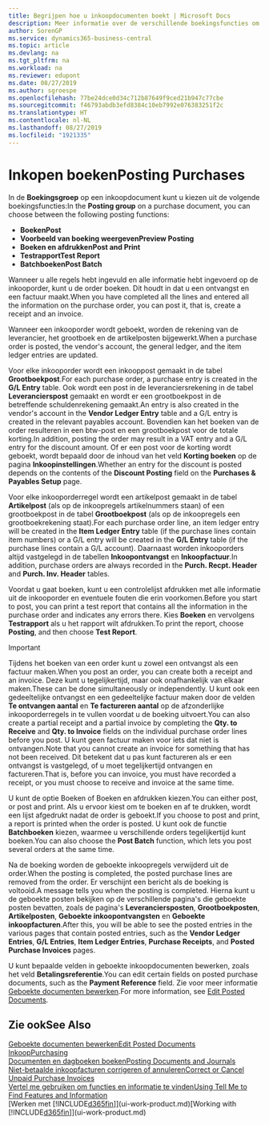 ```yaml
---
title: Begrijpen hoe u inkoopdocumenten boekt | Microsoft Docs
description: Meer informatie over de verschillende boekingsfuncties om inkoopdocumenten te boeken en hoe u geboekte documenten kunt bijwerken.
author: SorenGP
ms.service: dynamics365-business-central
ms.topic: article
ms.devlang: na
ms.tgt_pltfrm: na
ms.workload: na
ms.reviewer: edupont
ms.date: 08/27/2019
ms.author: sgroespe
ms.openlocfilehash: 77be24dce0d34c712b87649f9ced21b947c77cbe
ms.sourcegitcommit: f46793abdb3efd8384c10eb7992e076383251f2c
ms.translationtype: HT
ms.contentlocale: nl-NL
ms.lasthandoff: 08/27/2019
ms.locfileid: "1921335"
---
```

# <a name="posting-purchases"></a><span data-ttu-id="6df16-103">Inkopen boeken</span><span class="sxs-lookup"><span data-stu-id="6df16-103">Posting Purchases</span></span>
<span data-ttu-id="6df16-104">In de **Boekingsgroep** op een inkoopdocument kunt u kiezen uit de volgende boekingsfuncties:</span><span class="sxs-lookup"><span data-stu-id="6df16-104">In the **Posting group** on a purchase document, you can choose between the following posting functions:</span></span>

* <span data-ttu-id="6df16-105">**Boeken**</span><span class="sxs-lookup"><span data-stu-id="6df16-105">**Post**</span></span>
* <span data-ttu-id="6df16-106">**Voorbeeld van boeking weergeven**</span><span class="sxs-lookup"><span data-stu-id="6df16-106">**Preview Posting**</span></span>
* <span data-ttu-id="6df16-107">**Boeken en afdrukken**</span><span class="sxs-lookup"><span data-stu-id="6df16-107">**Post and Print**</span></span>
* <span data-ttu-id="6df16-108">**Testrapport**</span><span class="sxs-lookup"><span data-stu-id="6df16-108">**Test Report**</span></span>
* <span data-ttu-id="6df16-109">**Batchboeken**</span><span class="sxs-lookup"><span data-stu-id="6df16-109">**Post Batch**</span></span>

<span data-ttu-id="6df16-110">Wanneer u alle regels hebt ingevuld en alle informatie hebt ingevoerd op de inkooporder, kunt u de order boeken. Dit houdt in dat u een ontvangst en een factuur maakt.</span><span class="sxs-lookup"><span data-stu-id="6df16-110">When you have completed all the lines and entered all the information on the purchase order, you can post it, that is, create a receipt and an invoice.</span></span>

<span data-ttu-id="6df16-111">Wanneer een inkooporder wordt geboekt, worden de rekening van de leverancier, het grootboek en de artikelposten bijgewerkt.</span><span class="sxs-lookup"><span data-stu-id="6df16-111">When a purchase order is posted, the vendor's account, the general ledger, and the item ledger entries are updated.</span></span>

<span data-ttu-id="6df16-112">Voor elke inkooporder wordt een inkooppost gemaakt in de tabel **Grootboekpost**.</span><span class="sxs-lookup"><span data-stu-id="6df16-112">For each purchase order, a purchase entry is created in the **G/L Entry** table.</span></span> <span data-ttu-id="6df16-113">Ook wordt een post in de leveranciersrekening in de tabel **Leverancierspost** gemaakt en wordt er een grootboekpost in de betreffende schuldenrekening gemaakt.</span><span class="sxs-lookup"><span data-stu-id="6df16-113">An entry is also created in the vendor's account in the **Vendor Ledger Entry** table and a G/L entry is created in the relevant payables account.</span></span> <span data-ttu-id="6df16-114">Bovendien kan het boeken van de order resulteren in een btw-post en een grootboekpost voor de totale korting.</span><span class="sxs-lookup"><span data-stu-id="6df16-114">In addition, posting the order may result in a VAT entry and a G/L entry for the discount amount.</span></span> <span data-ttu-id="6df16-115">Of er een post voor de korting wordt geboekt, wordt bepaald door de inhoud van het veld **Korting boeken** op de pagina **Inkoopinstellingen**.</span><span class="sxs-lookup"><span data-stu-id="6df16-115">Whether an entry for the discount is posted depends on the contents of the **Discount Posting** field on the **Purchases & Payables Setup** page.</span></span>

<span data-ttu-id="6df16-116">Voor elke inkooporderregel wordt een artikelpost gemaakt in de tabel **Artikelpost** (als op de inkoopregels artikelnummers staan) of een grootboekpost in de tabel **Grootboekpost** (als op de inkoopregels een grootboekrekening staat).</span><span class="sxs-lookup"><span data-stu-id="6df16-116">For each purchase order line, an item ledger entry will be created in the **Item Ledger Entry** table (if the purchase lines contain item numbers) or a G/L entry will be created in the **G/L Entry** table (if the purchase lines contain a G/L account).</span></span> <span data-ttu-id="6df16-117">Daarnaast worden inkooporders altijd vastgelegd in de tabellen **Inkoopontvangst** en **Inkoopfactuur**.</span><span class="sxs-lookup"><span data-stu-id="6df16-117">In addition, purchase orders are always recorded in the **Purch. Recpt. Header** and **Purch. Inv. Header** tables.</span></span>

<span data-ttu-id="6df16-118">Voordat u gaat boeken, kunt u een controlelijst afdrukken met alle informatie uit de inkooporder en eventuele fouten die erin voorkomen.</span><span class="sxs-lookup"><span data-stu-id="6df16-118">Before you start to post, you can print a test report that contains all the information in the purchase order and indicates any errors there.</span></span> <span data-ttu-id="6df16-119">Kies **Boeken** en vervolgens **Testrapport** als u het rapport wilt afdrukken.</span><span class="sxs-lookup"><span data-stu-id="6df16-119">To print the report, choose **Posting**, and then choose **Test Report**.</span></span>

> [!IMPORTANT]  
>   <span data-ttu-id="6df16-120">Tijdens het boeken van een order kunt u zowel een ontvangst als een factuur maken.</span><span class="sxs-lookup"><span data-stu-id="6df16-120">When you post an order, you can create both a receipt and an invoice.</span></span> <span data-ttu-id="6df16-121">Deze kunt u tegelijkertijd, maar ook onafhankelijk van elkaar maken.</span><span class="sxs-lookup"><span data-stu-id="6df16-121">These can be done simultaneously or independently.</span></span> <span data-ttu-id="6df16-122">U kunt ook een gedeeltelijke ontvangst en een gedeeltelijke factuur maken door de velden **Te ontvangen aantal** en **Te factureren aantal** op de afzonderlijke inkooporderregels in te vullen voordat u de boeking uitvoert.</span><span class="sxs-lookup"><span data-stu-id="6df16-122">You can also create a partial receipt and a partial invoice by completing the **Qty. to Receive** and **Qty. to Invoice** fields on the individual purchase order lines before you post.</span></span> <span data-ttu-id="6df16-123">U kunt geen factuur maken voor iets dat niet is ontvangen.</span><span class="sxs-lookup"><span data-stu-id="6df16-123">Note that you cannot create an invoice for something that has not been received.</span></span> <span data-ttu-id="6df16-124">Dit betekent dat u pas kunt factureren als er een ontvangst is vastgelegd, of u moet tegelijkertijd ontvangen en factureren.</span><span class="sxs-lookup"><span data-stu-id="6df16-124">That is, before you can invoice, you must have recorded a receipt, or you must choose to receive and invoice at the same time.</span></span>

<span data-ttu-id="6df16-125">U kunt de optie Boeken of Boeken en afdrukken kiezen.</span><span class="sxs-lookup"><span data-stu-id="6df16-125">You can either post, or post and print.</span></span> <span data-ttu-id="6df16-126">Als u ervoor kiest om te boeken en af te drukken, wordt een lijst afgedrukt nadat de order is geboekt.</span><span class="sxs-lookup"><span data-stu-id="6df16-126">If you choose to post and print, a report is printed when the order is posted.</span></span> <span data-ttu-id="6df16-127">U kunt ook de functie **Batchboeken** kiezen, waarmee u verschillende orders tegelijkertijd kunt boeken.</span><span class="sxs-lookup"><span data-stu-id="6df16-127">You can also choose the **Post Batch** function, which lets you post several orders at the same time.</span></span>

<span data-ttu-id="6df16-128">Na de boeking worden de geboekte inkoopregels verwijderd uit de order.</span><span class="sxs-lookup"><span data-stu-id="6df16-128">When the posting is completed, the posted purchase lines are removed from the order.</span></span> <span data-ttu-id="6df16-129">Er verschijnt een bericht als de boeking is voltooid.</span><span class="sxs-lookup"><span data-stu-id="6df16-129">A message tells you when the posting is completed.</span></span> <span data-ttu-id="6df16-130">Hierna kunt u de geboekte posten bekijken op de verschillende pagina's die geboekte posten bevatten, zoals de pagina's **Leveranciersposten**, **Grootboekposten**, **Artikelposten**, **Geboekte inkoopontvangsten** en **Geboekte inkoopfacturen**.</span><span class="sxs-lookup"><span data-stu-id="6df16-130">After this, you will be able to see the posted entries in the various pages that contain posted entries, such as the **Vendor Ledger Entries**, **G/L Entries**, **Item Ledger Entries**, **Purchase Receipts**, and **Posted Purchase Invoices** pages.</span></span>

<span data-ttu-id="6df16-131">U kunt bepaalde velden in geboekte inkoopdocumenten bewerken, zoals het veld **Betalingsreferentie**.</span><span class="sxs-lookup"><span data-stu-id="6df16-131">You can edit certain fields on posted purchase documents, such as the **Payment Reference** field.</span></span> <span data-ttu-id="6df16-132">Zie voor meer informatie [Geboekte documenten bewerken](across-edit-posted-document.md).</span><span class="sxs-lookup"><span data-stu-id="6df16-132">For more information, see [Edit Posted Documents](across-edit-posted-document.md).</span></span>

## <a name="see-also"></a><span data-ttu-id="6df16-133">Zie ook</span><span class="sxs-lookup"><span data-stu-id="6df16-133">See Also</span></span>
[<span data-ttu-id="6df16-134">Geboekte documenten bewerken</span><span class="sxs-lookup"><span data-stu-id="6df16-134">Edit Posted Documents</span></span>](across-edit-posted-document.md)  
[<span data-ttu-id="6df16-135">Inkoop</span><span class="sxs-lookup"><span data-stu-id="6df16-135">Purchasing</span></span>](purchasing-manage-purchasing.md)  
[<span data-ttu-id="6df16-136">Documenten en dagboeken boeken</span><span class="sxs-lookup"><span data-stu-id="6df16-136">Posting Documents and Journals</span></span>](ui-post-documents-journals.md)  
[<span data-ttu-id="6df16-137">Niet-betaalde inkoopfacturen corrigeren of annuleren</span><span class="sxs-lookup"><span data-stu-id="6df16-137">Correct or Cancel Unpaid Purchase Invoices</span></span>](purchasing-how-correct-cancel-unpaid-purchase-invoices.md)  
[<span data-ttu-id="6df16-138">Vertel me gebruiken om functies en informatie te vinden</span><span class="sxs-lookup"><span data-stu-id="6df16-138">Using Tell Me to Find Features and Information</span></span>](ui-search.md)  
<span data-ttu-id="6df16-139">[Werken met [!INCLUDE[d365fin](includes/d365fin_md.md)]](ui-work-product.md)</span><span class="sxs-lookup"><span data-stu-id="6df16-139">[Working with [!INCLUDE[d365fin](includes/d365fin_md.md)]](ui-work-product.md)</span></span>
